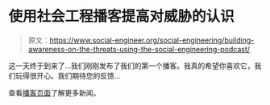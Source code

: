# 使用社会工程播客提高对威胁的认识

> 原文：<https://www.social-engineer.org/social-engineering/building-awareness-on-the-threats-using-the-social-engineering-podcast/>

这一天终于到来了…我们刚刚发布了我们的第一个播客。我真的希望你喜欢它，我们玩得很开心。我们期待您的反馈…

查看[播客页面](https://www.social-engineer.org/podcast/episode-001-interrogation-and-interview-tactics/)了解更多新闻。